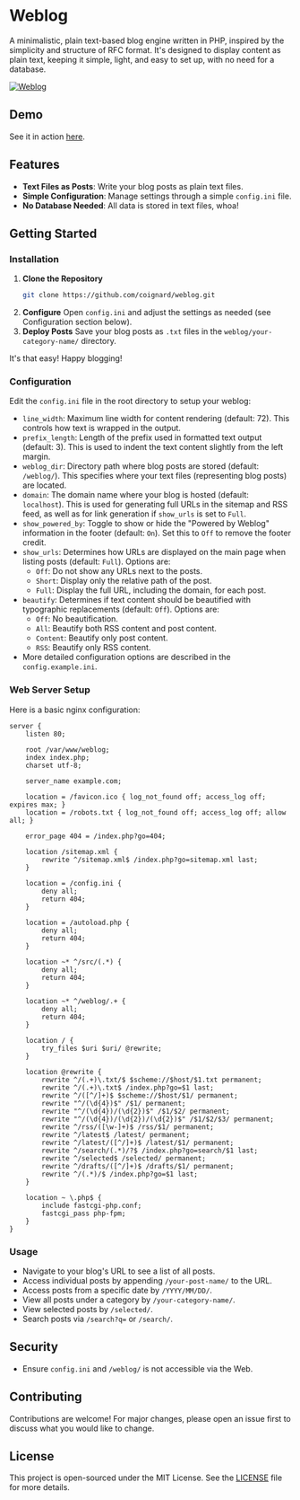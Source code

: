 # Weblog

A minimalistic, plain text-based blog engine written in PHP, inspired by the simplicity and structure of RFC format. It's designed to display content as plain text, keeping it simple, light, and easy to set up, with no need for a database.

[![Weblog](https://github.com/coignard/weblog/assets/119790348/baead6cb-8789-44a7-91b7-419ac2abaf8c)](https://renecoignard.com/)

## Demo

See it in action [here](https://renecoignard.com/).

## Features

- **Text Files as Posts**: Write your blog posts as plain text files.
- **Simple Configuration**: Manage settings through a simple `config.ini` file.
- **No Database Needed**: All data is stored in text files, whoa!

## Getting Started

### Installation

1. **Clone the Repository**
   ```bash
   git clone https://github.com/coignard/weblog.git
   ```
2. **Configure**
   Open `config.ini` and adjust the settings as needed (see Configuration section below).
3. **Deploy Posts**
   Save your blog posts as `.txt` files in the `weblog/your-category-name/` directory.

It's that easy! Happy blogging!

### Configuration

Edit the `config.ini` file in the root directory to setup your weblog:

- `line_width`: Maximum line width for content rendering (default: 72). This controls how text is wrapped in the output.
- `prefix_length`: Length of the prefix used in formatted text output (default: 3). This is used to indent the text content slightly from the left margin.
- `weblog_dir`: Directory path where blog posts are stored (default: `/weblog/`). This specifies where your text files (representing blog posts) are located.
- `domain`: The domain name where your blog is hosted (default: `localhost`). This is used for generating full URLs in the sitemap and RSS feed, as well as for link generation if `show_urls` is set to `Full`.
- `show_powered_by`: Toggle to show or hide the "Powered by Weblog" information in the footer (default: `On`). Set this to `Off` to remove the footer credit.
- `show_urls`: Determines how URLs are displayed on the main page when listing posts (default: `Full`). Options are:
  - `Off`: Do not show any URLs next to the posts.
  - `Short`: Display only the relative path of the post.
  - `Full`: Display the full URL, including the domain, for each post.
- `beautify`: Determines if text content should be beautified with typographic replacements (default: `Off`). Options are:
  - `Off`: No beautification.
  - `All`: Beautify both RSS content and post content.
  - `Content`: Beautify only post content.
  - `RSS`: Beautify only RSS content.
- More detailed configuration options are described in the `config.example.ini`.

### Web Server Setup

Here is a basic nginx configuration:

```nginx
server {
    listen 80;

    root /var/www/weblog;
    index index.php;
    charset utf-8;

    server_name example.com;

    location = /favicon.ico { log_not_found off; access_log off; expires max; }
    location = /robots.txt { log_not_found off; access_log off; allow all; }

    error_page 404 = /index.php?go=404;

    location /sitemap.xml {
        rewrite ^/sitemap.xml$ /index.php?go=sitemap.xml last;
    }

    location = /config.ini {
        deny all;
        return 404;
    }

    location = /autoload.php {
        deny all;
        return 404;
    }

    location ~* ^/src/(.*) {
        deny all;
        return 404;
    }

    location ~* ^/weblog/.+ {
        deny all;
        return 404;
    }

    location / {
        try_files $uri $uri/ @rewrite;
    }

    location @rewrite {
        rewrite ^/(.+)\.txt/$ $scheme://$host/$1.txt permanent;
        rewrite ^/(.+)\.txt$ /index.php?go=$1 last;
        rewrite ^/([^/]+)$ $scheme://$host/$1/ permanent;
        rewrite "^/(\d{4})$" /$1/ permanent;
        rewrite "^/(\d{4})/(\d{2})$" /$1/$2/ permanent;
        rewrite "^/(\d{4})/(\d{2})/(\d{2})$" /$1/$2/$3/ permanent;
        rewrite ^/rss/([\w-]+)$ /rss/$1/ permanent;
        rewrite ^/latest$ /latest/ permanent;
        rewrite ^/latest/([^/]+)$ /latest/$1/ permanent;
        rewrite ^/search/(.*)/?$ /index.php?go=search/$1 last;
        rewrite ^/selected$ /selected/ permanent;
        rewrite ^/drafts/([^/]+)$ /drafts/$1/ permanent;
        rewrite ^/(.*)/$ /index.php?go=$1 last;
    }

    location ~ \.php$ {
        include fastcgi-php.conf;
        fastcgi_pass php-fpm;
    }
}
```

### Usage

- Navigate to your blog's URL to see a list of all posts.
- Access individual posts by appending `/your-post-name/` to the URL.
- Access posts from a specific date by `/YYYY/MM/DD/`.
- View all posts under a category by `/your-category-name/`.
- View selected posts by `/selected/`.
- Search posts via `/search?q=` or `/search/`.

## Security

- Ensure `config.ini` and `/weblog/` is not accessible via the Web.

## Contributing

Contributions are welcome! For major changes, please open an issue first to discuss what you would like to change.

## License

This project is open-sourced under the MIT License. See the [LICENSE](LICENSE) file for more details.
